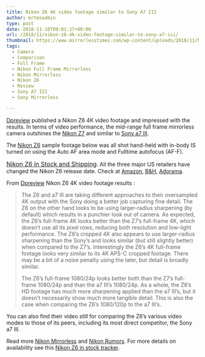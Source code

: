 ```yaml
---
title: Nikon Z6 4K video footage similar to Sony A7 III
author: mrtmsadmin
type: post
date: 2018-11-16T09:01:17+00:00
url: /2018/11/nikon-z6-4k-video-footage-similar-to-sony-a7-iii/
thumbnail: https://www.mirrorlesstimes.com/wp-content/uploads/2018/11/Nikon-Z6.jpg
tags:
  - Camera
  - Comparison
  - Full Frame
  - Nikon Full Frame Mirrorless
  - Nikon Mirrorless
  - Nikon Z6
  - Review
  - Sony A7 III
  - Sony Mirrorless

---
```

<a href="https://www.dpreview.com/articles/8063289145/nikon-z6-video-footage-outshines-z7-simialr-to-a7-iii" target="_blank" rel="noopener">Dpreview</a> published a Nikon Z6 4K video footage and impressed with the results. In terms of video performance, the mid-range full frame mirrorless camera outshines the [Nikon Z7][1] and similar to [Sony a7 III][2].

The [Nikon Z6][3] sample footage below was all shot hand-held with in-body IS turned on using the Auto AF area mode and Fulltime autofocus (AF-F).

<a style="background-color: #ffffff; font-family: -apple-system, BlinkMacSystemFont, 'Segoe UI', Roboto, 'Helvetica Neue', Arial, sans-serif; font-size: 1rem;" href="https://www.dailycameranews.com/2018/11/nikon-z6-in-stock-and-shipping/">Nikon Z6 in Stock and Shipping</a>. All the three major US retailers have changed the Nikon Z6 release date. Check at <a href="https://www.amazon.com/Nikon-FX-Format-Mirrorless-Camera-24-70mm/dp/B07GPRSYG8/?tag=daicamnew-20" data-amzn-asin="B07GPRSYG8">Amazon</a>, [B&H][4], [Adorama][5].

<!--more-->

From <a href="https://www.dpreview.com/articles/8063289145/nikon-z6-video-footage-outshines-z7-simialr-to-a7-iii" target="_blank" rel="noopener">Dpreview</a> Nikon Z6 4K video footage results :

> The Z6 and a7 III are taking different approaches to their oversampled 4K output with the Sony doing a better job capturing fine detail. The Z6 on the other hand looks to be using larger-radius sharpening (by default) which results in a punchier look out of camera. As expected, the Z6&#8217;s full-frame 4K looks better than the Z7&#8217;s full-frame 4K, which doesn&#8217;t use all its pixel rows, reducing both resolution and low-light performance. The Z6&#8217;s cropped 4K also appears to use larger-radius sharpening than the Sony&#8217;s and looks similar (but still slightly better) when compared to the Z7&#8217;s. Interestingly the Z6&#8217;s 4K full-frame footage looks very similar to its 4K APS-C cropped footage. There may be a bit of a noise penalty using the later, but detail is broadly similar.
> 
> The Z6&#8217;s full-frame 1080/24p looks better both than the Z7&#8217;s full-frame 1080/24p and than the a7 III&#8217;s 1080/24p. As a whole, the Z6&#8217;s HD footage has much more sharpening applied than the a7 III&#8217;s, but it doesn&#8217;t necessarily show much more tangible detail. This is also the case when comparing the Z6&#8217;s 1080/120p to the a7 III&#8217;s.



You can also find their video still for comparing the Z6&#8217;s various video modes to those of its peers, including its most direct competitor, the Sony a7 III.

Read more [Nikon Mirrorless][6] and <a href="https://www.dailycameranews.com/tag/nikon-rumors/" target="_blank" rel="noopener">Nikon Rumors</a>. For more details on availability see this <a href="https://www.dailycameranews.com/2018/09/nikon-z6-in-stock-availability-tracker/" target="_blank" rel="noopener">Nikon Z6 in stock tracker</a>.

 [1]: https://www.mirrorlesstimes.com/tags/nikon-z7/
 [2]: https://www.mirrorlesstimes.com/tags/sony-a7-iii/
 [3]: https://www.mirrorlesstimes.com/tags/nikon-z6/
 [4]: https://www.bhphotovideo.com/c/product/1431706-REG/nikon_1595_z6_mirrorless_digital_camera.html/BI/20175/KBID/14249/
 [5]: https://adorama.evyy.net/c/63923/51926/1036?u=https://www.adorama.com/nkz6.html
 [6]: https://www.mirrorlesstimes.com/tags/nikon-mirrorless/